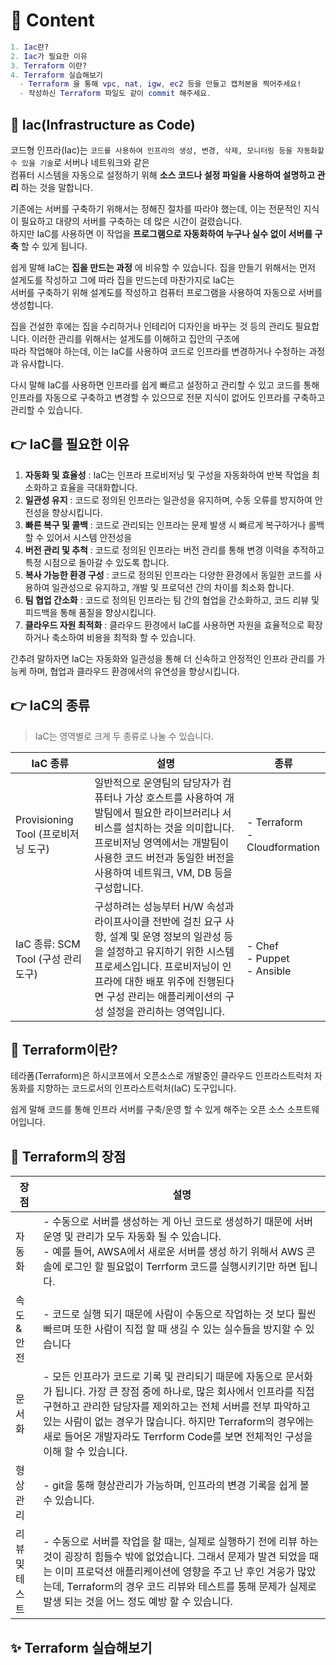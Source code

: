 # 🌱 Content

```lua
1. Iac란?
2. Iac가 필요한 이유
3. Terraform 이란?
4. Terraform 실습해보기
  - Terraform 을 통해 vpc, nat, igw, ec2 등을 만들고 캡처본을 찍어주세요!
  - 작성하신 Terraform 파일도 같이 commit 해주세요.
```

## 🤔 Iac(Infrastructure as Code)

코드형 인프라(Iac)는 `코드를 사용하여 인프라의 생성, 변경, 삭제, 모니터링 등을 자동화할 수 있을 기술`로 서버나 네트워크와 같은  
컴퓨터 시스템을 자동으로 설정하기 위해 **소스 코드나 설정 파일을 사용하여 설명하고 관리** 하는 것을 말합니다.

기존에는 서버를 구축하기 위해서는 정해진 절차를 따라야 했는데, 이는 전문적인 지식이 필요하고 대량의 서버를 구축하는 데 많은 시간이 걸렸습니다.  
하지만 IaC를 사용하면 이 작업을 **프로그램으로 자동화하여 누구나 실수 없이 서버를 구축** 할 수 있게 됩니다.

쉽게 말해 IaC는 **집을 만드는 과정** 에 비유할 수 있습니다. 집을 만들기 위해서는 먼저 설게도를 작성하고 그에 따라 집을 만드는데 마찬가지로 IaC는  
서버를 구축하기 위해 설계도를 작성하고 컴퓨터 프로그램을 사용하여 자동으로 서버를 생성합니다.

집을 건설한 후에는 집을 수리하거나 인테리어 디자인을 바꾸는 것 등의 관리도 필요합니다. 이러한 관리를 위해서는 설게도를 이해하고 집안의 구조에  
따라 작업해야 하는데, 이는 IaC를 사용하여 코드로 인프라를 변경하거나 수정하는 과정과 유사합니다.

다시 말해 IaC를 사용하면 인프라를 쉽게 빠르고 설정하고 관리할 수 있고 코드를 통해 인프라를 자동으로 구축하고 변경할 수 있으므로 전문 지식이 없어도
인프라를 구축하고 관리할 수 있습니다.

## 👉 IaC를 필요한 이유

1. **자동화 및 효율성** : IaC는 인프라 프로비저닝 및 구성을 자동화하여 반복 작업을 최소화하고 효율을 극대화합니다.
2. **일관성 유지** : 코드로 정의된 인프라는 일관성을 유지하며, 수동 오류를 방지하여 안전성을 향상시킵니다.
3. **빠른 복구 및 콜백** : 코드로 관리되는 인프라는 문제 발생 시 빠르게 복구하거나 롤백할 수 있어서 시스템 안전성을
4. **버전 관리 및 추척** : 코드로 정의된 인프라는 버전 관리를 통해 변경 이력을 추적하고 특정 시점으로 돌아갈 수 있도록 합니다.
5. **복사 가능한 환경 구성** : 코드로 정의된 인프라는 다양한 환경에서 동일한 코드를 사용하여 일관성으로 유지하고, 개발 및 프로덕션 간의 차이를 최소화 합니다.
6. **팀 협업 간소화** : 코드로 정의된 인프라는 팀 간의 협업을 간소화하고, 코드 리뷰 및 피드백을 통해 품질을 향상시킵니다.
7. **클라우드 자원 최적화** : 클라우드 환경에서 IaC를 사용하면 자원을 효율적으로 확장하거나 축소하여 비용을 최적화 할 수 있습니다.

간추려 말하자면 IaC는 자동화와 일관성을 통해 더 신속하고 안정적인 인프라 관리를 가능케 하며, 협업과 클라우드 환경에서의 유연성을 향상시킵니다.

## 👉 IaC의 종류

> IaC는 영역별로 크게 두 종류로 나눌 수 있습니다.

| IaC 종류                            | 설명                                                                                                                                                                                                                                                           | 종류                                    |
| ----------------------------------- | -------------------------------------------------------------------------------------------------------------------------------------------------------------------------------------------------------------------------------------------------------------- | --------------------------------------- |
| Provisioning Tool (프로비저닝 도구) | 일반적으로 운영팀의 담당자가 컴퓨터나 가상 호스트를 사용하여 개발팀에서 필요한 라이브러리나 서비스를 설치하는 것을 의미합니다. 프로비저닝 영역에서는 개발팀이 사용한 코드 버전과 동일한 버전을 사용하여 네트워크, VM, DB 등을 구성합니다.                      | - Terraform </br> -Cloudformation </br> |
| IaC 종류: SCM Tool (구성 관리 도구) | 구성하려는 성능부터 H/W 속성과 라이프사이클 전반에 걸친 요구 사항, 설계 및 운영 정보의 일관성 등을 설정하고 유지하기 위한 시스템 프로세스입니다. 프로비저닝이 인프라에 대한 배포 위주에 진행된다면 구성 관리는 애플리케이션의 구성 설정을 관리하는 영역입니다. | - Chef<br/>- Puppet<br/>- Ansible       |

## 🤔 Terraform이란?

테라폼(Terraform)은 하시코프에서 오픈소스로 개발중인 클라우드 인프라스트럭처 자동화를 지향하는 코드로서의 인프라스트럭처(IaC) 도구입니다.

쉽게 말해 코드를 통해 인프라 서버를 구축/운영 할 수 있게 해주는 오픈 소스 소프트웨어입니다.

## 🤔 Terraform의 장점

| 장점           | 설명                                                                                                                                                                                                                                                                                                                                        |
| -------------- | ------------------------------------------------------------------------------------------------------------------------------------------------------------------------------------------------------------------------------------------------------------------------------------------------------------------------------------------- |
| 자동화         | - 수동으로 서버를 생성하는 게 아닌 코드로 생성하기 때문에 서버 운영 및 관리가 모두 자동화 될 수 있습니다. <br/> - 예를 들어, AWSA에서 새로운 서버를 생성 하기 위해서 AWS 콘솔에 로그인 할 필요없이 Terrform 코드를 실행시키기만 하면 됩니다.                                                                                                |
| 속도 & 안전    | - 코드로 실행 되기 때문에 사람이 수동으로 작업하는 것 보다 훨씬 빠르며 또한 사람이 직접 할 때 생길 수 있는 실수들을 방지할 수 있습니다                                                                                                                                                                                                      |
| 문서화         | - 모든 인프라가 코드로 기록 및 관리되기 때문에 자동으로 문서화가 됩니다. 가장 큰 장점 중에 하나로, 많은 회사에서 인프라를 직접 구현하고 관리한 담당자를 제외하고는 전체 서버를 전부 파악하고 있는 사람이 없는 경우가 많습니다. 하지만 Terraform의 경우에는 새로 들어온 개발자라도 Terrform Code를 보면 전체적인 구성을 이해 할 수 있습니다. |
| 형상관리       | - git을 통해 형상관리가 가능하며, 인프라의 변경 기록을 쉽게 볼 수 있습니다.                                                                                                                                                                                                                                                                 |
| 리뷰 및 테스트 | - 수동으로 서버를 작업을 할 때는, 실제로 실행하기 전에 리뷰 하는 것이 굉장히 힘들수 밖에 없었습니다. 그래서 문제가 발견 되었을 때는 이미 프로덕션 애플리케이션에 영향을 주고 난 후인 겨웅가 많았는데, Terraform의 경우 코드 리뷰와 테스트를 통해 문제가 실제로 발생 되는 것을 어느 정도 예방 할 수 있습니다.                                |

## ✨ Terraform 실습해보기
